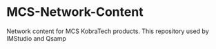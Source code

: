 # MCS-Network-Content
Network content for MCS KobraTech products.
This repository used by IMStudio and Qsamp
